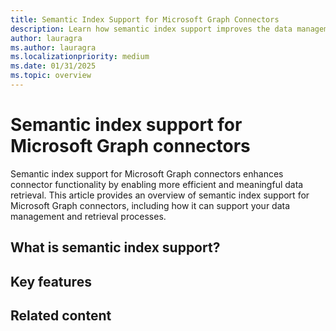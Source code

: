 ```yaml
---
title: Semantic Index Support for Microsoft Graph Connectors
description: Learn how semantic index support improves the data management and retrieval processes for your Microsoft Graph connectors.
author: lauragra
ms.author: lauragra
ms.localizationpriority: medium
ms.date: 01/31/2025
ms.topic: overview
---
```


# Semantic index support for Microsoft Graph connectors

Semantic index support for Microsoft Graph connectors enhances connector functionality by enabling more efficient and meaningful data retrieval. This article provides an overview of semantic index support for Microsoft Graph connectors, including how it can support your data management and retrieval processes.

## What is semantic index support?

## Key features

## Related content